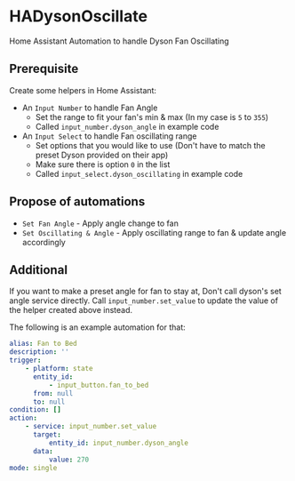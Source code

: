 # HADysonOscillate

Home Assistant Automation to handle Dyson Fan Oscillating

## Prerequisite

Create some helpers in Home Assistant:

-   An `Input Number` to handle Fan Angle
    -   Set the range to fit your fan's min & max (In my case is `5` to `355`)
    -   Called `input_number.dyson_angle` in example code
-   An `Input Select` to handle Fan oscillating range
    -   Set options that you would like to use (Don't have to match the preset Dyson provided on their app)
    -   Make sure there is option `0` in the list
    -   Called `input_select.dyson_oscillating` in example code

## Propose of automations

-   `Set Fan Angle` - Apply angle change to fan
-   `Set Oscillating & Angle` - Apply oscillating range to fan & update angle accordingly

## Additional

If you want to make a preset angle for fan to stay at, Don't call dyson's set angle service directly. Call `input_number.set_value` to update the value of the helper created above instead.

The following is an example automation for that:

```yaml
alias: Fan to Bed
description: ''
trigger:
    - platform: state
      entity_id:
          - input_button.fan_to_bed
      from: null
      to: null
condition: []
action:
    - service: input_number.set_value
      target:
          entity_id: input_number.dyson_angle
      data:
          value: 270
mode: single
```
